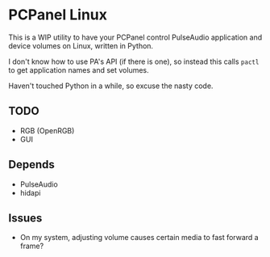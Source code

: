 # PCPanel Linux

This is a WIP utility to have your PCPanel control PulseAudio application and
device volumes on Linux, written in Python.

I don't know how to use PA's API (if there is one), so instead this calls
`pactl` to get application names and set volumes.

Haven't touched Python in a while, so excuse the nasty code.

## TODO

- RGB (OpenRGB)
- GUI

## Depends

- PulseAudio
- hidapi

## Issues

- On my system, adjusting volume causes certain media to fast forward a frame?
